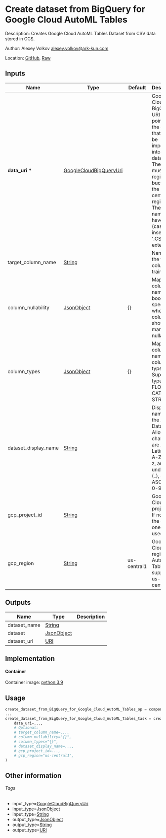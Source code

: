 <!-- BEGIN_GENERATED_CONTENT -->
# Create dataset from BigQuery for Google Cloud AutoML Tables

Description: Creates Google Cloud AutoML Tables Dataset from CSV data stored in GCS.

Author: Alexey Volkov <alexey.volkov@ark-kun.com>

Location: [GitHub](https://github.com/Ark-kun/pipeline_components/blob/master/components/google-cloud/AutoML/Tables/Create_dataset/from_BigQuery/component.yaml), [Raw](https://raw.githubusercontent.com/Ark-kun/pipeline_components/master/components/google-cloud/AutoML/Tables/Create_dataset/from_BigQuery/component.yaml)

## Inputs

|Name|Type|Default|Description|
|-|-|-|-|
|**data_uri** **\***|[GoogleCloudBigQueryUri]||Google Cloud BigQuery URI pointing to the data that should be imported into the dataset.<br/>The bucket must be a regional bucket in the us-central1 region.<br/>The file name must have a (case-insensitive) '.CSV' file extension.|
|target_column_name|[String]||Name of the target column for training.|
|column_nullability|[JsonObject]|{}|Maps column name to boolean specifying whether the column should be marked as nullable.|
|column_types|[JsonObject]|{}|Maps column name to column type. Supported types: FLOAT64, CATEGORY, STRING.|
|dataset_display_name|[String]||Display name for the AutoML Dataset.<br/>Allowed characters are ASCII Latin letters A-Z and a-z, an underscore (_), and ASCII digits 0-9.|
|gcp_project_id|[String]||Google Cloud project ID. If not set, the default one will be used.|
|gcp_region|[String]|us-central1|Google Cloud region. AutoML Tables only supports us-central1.|

## Outputs

|Name|Type|Description|
|-|-|-|
|dataset_name|[String]||
|dataset|[JsonObject]||
|dataset_url|[URI]||

## Implementation

#### Container

Container image: [python:3.9](https://hub.docker.com/r/_/python)

## Usage

```python
create_dataset_from_BigQuery_for_Google_Cloud_AutoML_Tables_op = components.load_component_from_url("https://raw.githubusercontent.com/Ark-kun/pipeline_components/master/components/google-cloud/AutoML/Tables/Create_dataset/from_BigQuery/component.yaml")
...
create_dataset_from_BigQuery_for_Google_Cloud_AutoML_Tables_task = create_dataset_from_BigQuery_for_Google_Cloud_AutoML_Tables_op(
    data_uri=...,
    # Optional:
    # target_column_name=...,
    # column_nullability="{}",
    # column_types="{}",
    # dataset_display_name=...,
    # gcp_project_id=...,
    # gcp_region="us-central1",
)
```

## Other information

###### Tags

* input_type=[GoogleCloudBigQueryUri]
* input_type=[JsonObject]
* input_type=[String]
* output_type=[JsonObject]
* output_type=[String]
* output_type=[URI]

[GoogleCloudBigQueryUri]: https://github.com/Ark-kun/pipeline_components/tree/master/types/GoogleCloudBigQueryUri
[JsonObject]: https://github.com/Ark-kun/pipeline_components/tree/master/types/JsonObject
[String]: https://github.com/Ark-kun/pipeline_components/tree/master/types/String
[URI]: https://github.com/Ark-kun/pipeline_components/tree/master/types/URI
<!-- END_GENERATED_CONTENT -->
